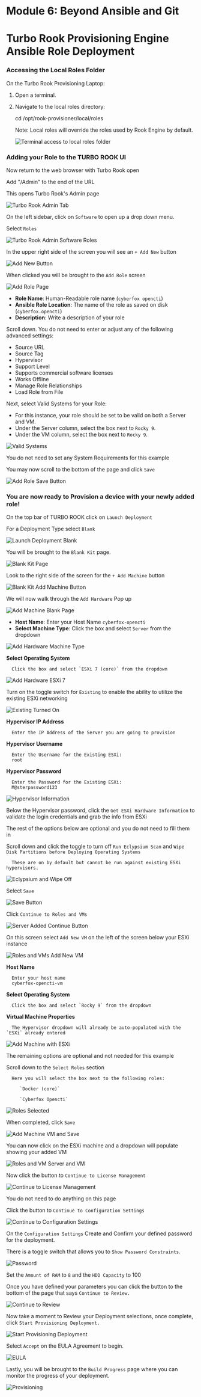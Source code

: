 # Module 6: Beyond Ansible and Git 
# Turbo Rook Provisioning Engine Ansible Role Deployment
### Accessing the Local Roles Folder

On the Turbo Rook Provisioning Laptop:

1. Open a terminal.
2. Navigate to the local roles directory:

   cd /opt/rook-provisioner/local/roles

   Note: Local roles will override the roles used by Rook Engine by default.

   ![Terminal access to local roles folder](http://cyberfox:8080/img/openCTI/1.%20Terminal%20optrook.png)

### Adding your Role to the TURBO ROOK UI

Now return to the web browser with Turbo Rook open

Add "/Admin" to the end of the URL

   This opens Turbo Rook's Admin page

![Turbo Rook Admin Tab](http://cyberfox:8080/img/openCTI/2.%20TR%20admin%20tab.png)

On the left sidebar, click on `Software` to open up a drop down menu.

   Select `Roles`

![Turbo Rook Admin Software Roles](http://cyberfox:8080/img/openCTI/3.%20TR%20admin%20software%20roles.png)

In the upper right side of the screen you will see an `+ Add New` button

![Add New Button](http://cyberfox:8080/img/openCTI/4.%20add%20new%20button.png)

When clicked you will be brought to the `Add Role` screen

![Add Role Page](http://cyberfox:8080/img/openCTI/5.%20add%20role%20page.png)

- **Role Name**: Human-Readable role name (`cyberfox opencti`)
- **Ansible Role Location**: The name of the role as saved on disk (`cyberfox.opencti`)
- **Description**: Write a description of your role

Scroll down. You do not need to enter or adjust any of the following advanced settings:
- Source URL
- Source Tag
- Hypervisor
- Support Level
- Supports commercial software licenses
- Works Offline
- Manage Role Relationships
- Load Role from File

Next, select Valid Systems for your Role:
- For this instance, your role should be set to be valid on both a Server and VM.
- Under the Server column, select the box next to `Rocky 9`.
- Under the VM column, select the box next to `Rocky 9`.

![Valid Systems](http://cyberfox:8080/img/openCTI/6.%20valid%20systems.png)

You do not need to set any System Requirements for this example

You may now scroll to the bottom of the page and click `Save`

![Add Role Save Button](http://cyberfox:8080/img/openCTI/7.%20add%20role%20save%20button.png)

### You are now ready to Provision a device with your newly added role!

On the top bar of TURBO ROOK click on `Launch Deployment`

   For a Deployment Type select `Blank`

![Launch Deployment Blank](http://cyberfox:8080/img/openCTI/8.%20Launch%20Deployment%20Blank.png)

You will be brought to the `Blank Kit` page.

![Blank Kit Page](http://cyberfox:8080/img/openCTI/9.%20blank%20kit%20page.png)

   Look to the right side of the screen for the `+ Add Machine` button

![Blank Kit Add Machine Button](http://cyberfox:8080/img/openCTI/10.%20blank%20kit%20add%20machine%20button.png)

We will now walk through the `Add Hardware` Pop up

![Add Machine Blank Page](http://cyberfox:8080/img/openCTI/11.%20add%20machine%20blank%20page.png)

- **Host Name**: Enter your Host Name `cyberfox-opencti`
- **Select Machine Type**: Click the box and select `Server` from the dropdown

![Add Hardware Machine Type](http://cyberfox:8080/img/openCTI/12.%20add%20hardware%20machine%20type.png)

   **Select Operating System**

      Click the box and select `ESXi 7 (core)` from the dropdown

![Add Hardware ESXi 7](http://cyberfox:8080/img/openCTI/add%20hardware%20esxi7.png)

   Turn on the toggle switch for `Existing` to enable the ability to utilize the existing ESXi networking

![Existing Turned On](http://cyberfox:8080/img/openCTI/existing%20turned%20on.png)

   **Hypervisor IP Address**

      Enter the IP Address of the Server you are going to provision

   **Hypervisor Username**

      Enter the Username for the Existing ESXi:
      root
   **Hypervisor Password**

      Enter the Password for the Existing ESXi:
      M@sterpassword123

![Hypervisor Information](http://cyberfox:8080/img/openCTI/15.%20Hypervisor%20information.png)

   Below the Hypervisor password, click the `Get ESXi Hardware Information` to validate the login credentials and grab the info from ESXi

   The rest of the options below are optional and you do not need to fill them in

   Scroll down and click the toggle to turn off `Run Eclypsium Scan` and `Wipe Disk Partitions before Deploying Operating Systems`

      These are on by default but cannot be run against existing ESXi hypervisors.

![Eclypsium and Wipe Off](http://cyberfox:8080/img/openCTI/17.%20eclypandwipe%20off.png)

   Select `Save`

![Save Button](http://cyberfox:8080/img/openCTI/18.%20save%20button.png)

   Click `Continue to Roles and VMs`

![Server Added Continue Button](http://cyberfox:8080/img/openCTI/19.%20server%20added%20continue%20button.png)

On this screen select `Add New VM` on the left of the screen below your ESXi instance

![Roles and VMs Add New VM](http://cyberfox:8080/img/openCTI/21.%20roles%20and%20vms%20add%20new%20vm.png)

   **Host Name**

      Enter your host name
      cyberfox-opencti-vm
   **Select Operating System**

      Click the box and select `Rocky 9` from the dropdown

   **Virtual Machine Properties**

      The Hypervisor dropdown will already be auto-populated with the `ESXi` already entered

![Add Machine with ESXi](http://cyberfox:8080/img/openCTI/add%20machine%20with%20ESXi.png)

   The remaining options are optional and not needed for this example

   Scroll down to the `Select Roles` section

      Here you will select the box next to the following roles:

         `Docker (core)`

         `Cyberfox Opencti`

![Roles Selected](http://cyberfox:8080/img/openCTI/roles%20selected.png)

   When completed, click `Save`

![Add Machine VM and Save](http://cyberfox:8080/img/openCTI/22.%20add%20machine%20vm%20and%20save.png)

You can now click on the ESXi machine and a dropdown will populate showing your added VM

![Roles and VM Server and VM](http://cyberfox:8080/img/openCTI/23.%20rolesandvm%20server%20and%20vm.png)

Now click the button to `Continue to License Management`

![Continue to License Management](http://cyberfox:8080/img/openCTI/24.%20Continue%20to%20License%20Management.png)

You do not need to do anything on this page

Click the button to `Continue to Configuration Settings`

![Continue to Configuration Settings](http://cyberfox:8080/img/openCTI/26.%20continue%20to%20configuration%20settings.png)

On the `Configuration Settings` Create and Confirm your defined password for the deployment.

   There is a toggle switch that allows you to `Show Password Constraints`.

![Password](http://cyberfox:8080/img/openCTI/PASSWORD.png)

Set the `Amount of RAM` to `8` and the `HDD Capacity` to 100

Once you have defined your parameters you can click the button to the bottom of the page that says `Continue to Review.`

![Continue to Review](http://cyberfox:8080/img/openCTI/28.%20continue%20to%20review.png)

Now take a moment to Review your Deployment selections, once complete, click `Start Provisioning Deployment.`

![Start Provisioning Deployment](http://cyberfox:8080/img/openCTI/30.%20Start%20Provisioning%20Deployment.png)

Select `Accept` on the EULA Agreement to begin.

![EULA](http://cyberfox:8080/img/openCTI/31.%20EULA.png)

Lastly, you will be brought to the `Build Progress` page where you can monitor the progress of your deployment.

![Provisioning](http://cyberfox:8080/img/openCTI/32.%20provisioning.png)
